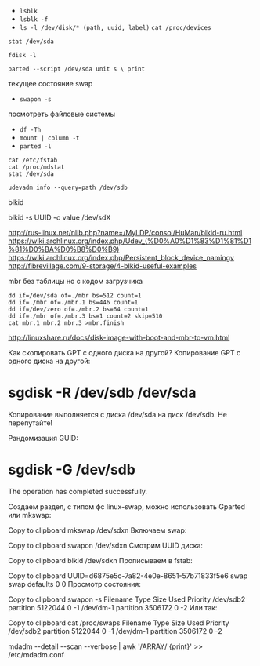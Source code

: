 - ```lsblk```
- ```lsblk -f```
- ``` ls -l /dev/disk/* (path, uuid, label) ```
```cat /proc/devices```

```stat /dev/sda```

```fdisk -l```

```
parted --script /dev/sda unit s \ print
```

текущее состояние swap
- ```swapon -s```

посмотреть файловые системы
- ```df -Th```
- ```mount | column -t```
- ```parted -l```

```cat /proc/devices
cat /etc/fstab
cat /proc/mdstat
stat /dev/sda
```

```udevadm info --query=path /dev/sdb```

blkid

blkid -s UUID -o value /dev/sdX


http://rus-linux.net/nlib.php?name=/MyLDP/consol/HuMan/blkid-ru.html
https://wiki.archlinux.org/index.php/Udev_(%D0%A0%D1%83%D1%81%D1%81%D0%BA%D0%B8%D0%B9)
https://wiki.archlinux.org/index.php/Persistent_block_device_namingv
http://fibrevillage.com/9-storage/4-blkid-useful-examples

mbr без таблицы но с кодом загрузчика

```
dd if=/dev/sda of=./mbr bs=512 count=1
dd if=./mbr of=./mbr.1 bs=446 count=1
dd if=/dev/zero of=./mbr.2 bs=64 count=1
dd if=./mbr of=./mbr.3 bs=1 count=2 skip=510
cat mbr.1 mbr.2 mbr.3 >mbr.finish
```
http://linuxshare.ru/docs/disk-image-with-boot-and-mbr-to-vm.html 

Как скопировать GPT с одного диска на другой?
Копирование GPT с одного диска на другой:

# sgdisk -R /dev/sdb /dev/sda
Копирование выполняется с диска /dev/sda на диск /dev/sdb. Не перепутайте!

Рандомизация GUID:

# sgdisk -G /dev/sdb
The operation has completed successfully.


Создаем раздел, с типом фс linux-swap, можно использовать Gparted или mkswap:

Copy to clipboard
mkswap /dev/sdxn
Включаем swap:

Copy to clipboard
swapon /dev/sdxn
Смотрим UUID диска:

Copy to clipboard
blkid /dev/sdxn
Прописываем в fstab:

Copy to clipboard
UUID=d6875e5c-7a82-4e0e-8651-57b71833f5e6    swap    swap    defaults    0    0
Просмотр состояния:

Copy to clipboard
swapon -s
Filename				Type		Size	Used	Priority
/dev/sdb2                              	partition	5122044	0	-1
/dev/dm-1                              	partition	3506172	0	-2
Или так:

Copy to clipboard
cat /proc/swaps 
Filename				Type		Size	Used	Priority
/dev/sdb2                               partition	5122044	0	-1
/dev/dm-1                               partition	3506172	0	-2




mdadm --detail --scan --verbose | awk '/ARRAY/ {print}' >> /etc/mdadm.conf